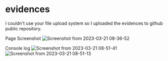 # evidences
I couldn't use your file upload system so I uploaded the evidences to github public repository.

Page Screenshot
![Screenshot from 2023-03-21 08-36-52](https://user-images.githubusercontent.com/5854338/226556281-fcd17b53-1c57-4bbd-9e63-a007783ce1c1.png)

Console log
![Screenshot from 2023-03-21 08-51-41](https://user-images.githubusercontent.com/5854338/226557218-fb79dc75-7765-4bcb-9b80-790105dbfe66.png)
![Screenshot from 2023-03-21 08-51-13](https://user-images.githubusercontent.com/5854338/226557219-5da4b387-3c53-4a62-8b0e-5c78d47ffa22.png)
